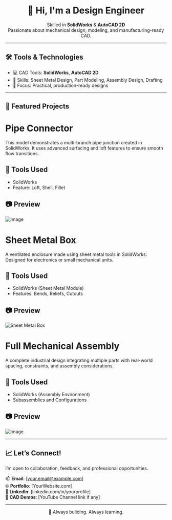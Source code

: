 <!-- GitHub Profile README -->

<h1 align="center">👋 Hi, I'm a Design Engineer</h1>
<p align="center">
  Skilled in <strong>SolidWorks</strong> & <strong>AutoCAD 2D</strong><br>
  Passionate about mechanical design, modeling, and manufacturing-ready CAD.
</p>

---

## 🛠️ Tools & Technologies

- 💻 CAD Tools: **SolidWorks**, **AutoCAD 2D**
- 🧠 Skills: Sheet Metal Design, Part Modeling, Assembly Design, Drafting
- 🔩 Focus: Practical, production-ready designs

---

## 💼 Featured Projects

# Pipe Connector

This model demonstrates a multi-branch pipe junction created in SolidWorks. It uses advanced surfacing and loft features to ensure smooth flow transitions.

## 🧰 Tools Used
- SolidWorks
- Feature: Loft, Shell, Fillet

## 📷 Preview
![Image](https://github.com/user-attachments/assets/ba2968e6-dab6-4b02-9f55-ece67cabfbdb)

# Sheet Metal Box

A ventilated enclosure made using sheet metal tools in SolidWorks. Designed for electronics or small mechanical units.

## 🧰 Tools Used
- SolidWorks (Sheet Metal Module)
- Features: Bends, Reliefs, Cutouts

## 📷 Preview
![Sheet Metal Box](./sheet-metal-box.jpg)

# Full Mechanical Assembly

A complete industrial design integrating multiple parts with real-world spacing, constraints, and assembly considerations.

## 🧰 Tools Used
- SolidWorks (Assembly Environment)
- Subassemblies and Configurations

## 📷 Preview
![Image](https://github.com/user-attachments/assets/3cc64793-2c52-491f-8266-bda0fab7961a)

---

## 📈 Let’s Connect!

I’m open to collaboration, feedback, and professional opportunities.

📫 **Email**: [your.email@example.com]  
🌐 **Portfolio**: [YourWebsite.com]  
💼 **LinkedIn**: [linkedin.com/in/yourprofile]  
🎥 **CAD Demos**: [YouTube Channel link if any]

---

<p align="center">
  🚀 Always building. Always learning.
</p>
